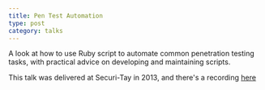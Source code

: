 ```yaml
---
title: Pen Test Automation
type: post
category: talks
---
```


A look at how to use Ruby script to automate common penetration testing tasks, with practical advice on developing and maintaining scripts.

This talk was delivered at Securi-Tay in 2013, and there's a recording [here](https://youtu.be/TgvkqTK6TbA)
